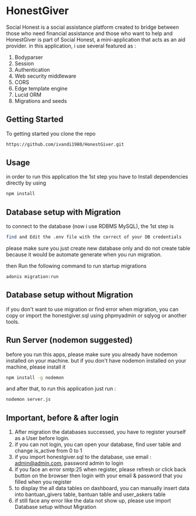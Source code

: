 # HonestGiver

Social Honest is a social assistance platform created to bridge between those who need financial assistance and those who want to help and HonestGiver is part of Social Honest, a mini-application that acts as an aid provider.
in this application, i use several featured as :

1. Bodyparser
2. Session
3. Authentication
4. Web security middleware
5. CORS
6. Edge template engine
7. Lucid ORM
8. Migrations and seeds

## Getting Started
To getting started you clone the repo

```bash
https://github.com/ivandi1980/HonestGiver.git
```

## Usage
in order to run this application the 1st step you have to Install dependencies directly by using

```bash
npm install
```

## Database setup with Migration
to connect to the database (now i use RDBMS MySQL), the 1st step is 

```bash
find and Edit the .env file with the correct of your DB credentials
```
please make sure you just create new database only and do not create table because it would be automate
generate when you run migration.

then Run the following command to run startup migrations

```bash
adonis migration:run
```

## Database setup without Migration
if you don't want to use migration or find error when migration, you can copy or import the honestgiver.sql using phpmyadmin or sqlyog or another tools.

## Run Server (nodemon suggested)
before you run this apps, please make sure you already have nodemon installed on your machine.
but if you don't have nodemon installed on your machine, please install it

```bash
npm install -g nodemon
```

and after that, to run this application just run :

```bash
nodemon server.js
```

## Important, before & after login
1. After migration the databases successed, you have to register yourself as a User before login.
2. if you can not login, you can open your database, find user table and change is_active from 0 to 1
3. if you import honestgiver.sql to the database, use email : admin@admin.com, password admin to login
4. if you face an error smtp:25 when register, please refresh or click back button on the browser then login with your email & password that you filled when you register
5. to display the all data tables on dashboard, you can manually insert data into bantuan_givers table, bantuan table and user_askers table
6. if still face any error like the data not show up, please use import Database setup without Migration